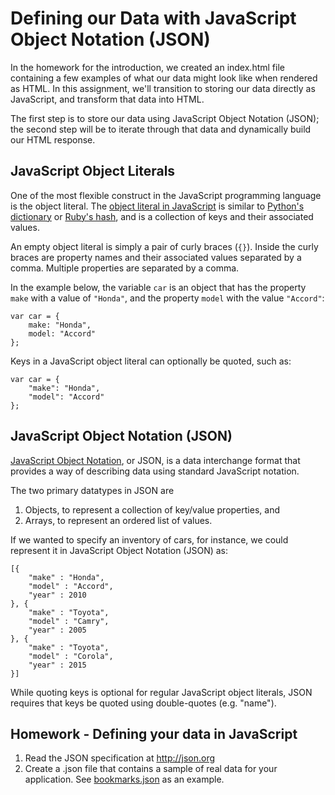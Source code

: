 Defining our Data with JavaScript Object Notation (JSON)
========================================================
In the homework for the introduction, we created an index.html file containing a few examples of what our data might look like when rendered as HTML. In this assignment, we'll transition to storing our data directly as JavaScript, and transform that data into HTML.

The first step is to store our data using JavaScript Object Notation (JSON); the second step will be to iterate through that data and dynamically build our HTML response.

JavaScript Object Literals
--------------------------
One of the most flexible construct in the JavaScript programming language is the object literal. The [object literal in JavaScript] is similar to [Python's dictionary] or [Ruby's hash], and is a collection of keys and their associated values.

An empty object literal is simply a pair of curly braces (`{}`). Inside the curly braces are property names and their associated values separated by a comma. Multiple properties are separated by a comma.

In the example below, the variable `car` is an object that has the property `make` with a value of `"Honda"`, and the property `model` with the value `"Accord"`:

    var car = {
        make: "Honda",
        model: "Accord"
    };

Keys in a JavaScript object literal can optionally be quoted, such as:

    var car = {
        "make": "Honda",
        "model": "Accord"
    };

JavaScript Object Notation (JSON)
---------------------------------
[JavaScript Object Notation], or JSON, is a data interchange format that provides a way of describing data using standard JavaScript notation.

The two primary datatypes in JSON are

1. Objects, to represent a collection of key/value properties, and
2. Arrays, to represent an ordered list of values.

If we wanted to specify an inventory of cars, for instance, we could represent it in JavaScript Object Notation (JSON) as:

    [{
        "make" : "Honda",
        "model" : "Accord",
        "year" : 2010
    }, {
        "make" : "Toyota",
        "model" : "Camry",
        "year" : 2005
    }, {
        "make" : "Toyota",
        "model" : "Corola",
        "year" : 2015
    }]

While quoting keys is optional for regular JavaScript object literals, JSON requires that keys be quoted using double-quotes (e.g. "name").

Homework - Defining your data in JavaScript
-------------------------------------------
1. Read the JSON specification at http://json.org
2. Create a .json file that contains a sample of real data for your application. See [bookmarks.json](bookmarks.json) as an example.


[Object literal in JavaScript]: https://developer.mozilla.org/en-US/docs/Web/JavaScript/Guide/Values,_variables,_and_literals#Object_literals
[Python's dictionary]: http://www.tutorialspoint.com/python/python_dictionary.htm
[Ruby's hash]:http://www.ruby-doc.org/core-2.1.2/Hash.html
[JavaScript Object Notation]: http://json.org/